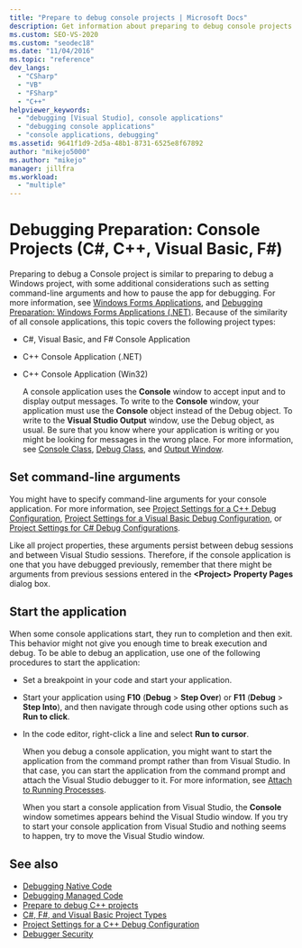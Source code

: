 ```yaml
---
title: "Prepare to debug console projects | Microsoft Docs"
description: Get information about preparing to debug console projects (C#, C++, Visual Basic, F#) in Visual Studio.
ms.custom: SEO-VS-2020
ms.custom: "seodec18"
ms.date: "11/04/2016"
ms.topic: "reference"
dev_langs:
  - "CSharp"
  - "VB"
  - "FSharp"
  - "C++"
helpviewer_keywords:
  - "debugging [Visual Studio], console applications"
  - "debugging console applications"
  - "console applications, debugging"
ms.assetid: 9641f1d9-2d5a-48b1-8731-6525e8f67892
author: "mikejo5000"
ms.author: "mikejo"
manager: jillfra
ms.workload:
  - "multiple"
---
```

# Debugging Preparation: Console Projects (C#, C++, Visual Basic, F#)

Preparing to debug a Console project is similar to preparing to debug a Windows project, with some additional considerations such as setting command-line arguments and how to pause the app for debugging. For more information, see [Windows Forms Applications](../debugger/debugging-preparation-windows-forms-applications.md), and [Debugging Preparation: Windows Forms Applications (.NET)](/previous-versions/visualstudio/visual-studio-2010/sez9z95a(v=vs.100)). Because of the similarity of all console applications, this topic covers the following project types:

- C#, Visual Basic, and F# Console Application

- C++ Console Application (.NET)

- C++ Console Application (Win32)

  A console application uses the **Console** window to accept input and to display output messages. To write to the **Console** window, your application must use the **Console** object instead of the Debug object. To write to the **Visual Studio Output** window, use the Debug object, as usual. Be sure that you know where your application is writing or you might be looking for messages in the wrong place. For more information, see [Console Class](/dotnet/api/system.console), [Debug Class](/dotnet/api/system.diagnostics.debug), and [Output Window](../ide/reference/output-window.md).

## Set command-line arguments

You might have to specify command-line arguments for your console application. For more information, see [Project Settings for a C++ Debug Configuration](../debugger/project-settings-for-a-cpp-debug-configuration.md), [Project Settings for a Visual Basic Debug Configuration](../debugger/project-settings-for-a-visual-basic-debug-configuration.md), or [Project Settings for  C# Debug Configurations](../debugger/project-settings-for-csharp-debug-configurations.md).

Like all project properties, these arguments persist between debug sessions and between  Visual Studio sessions. Therefore, if the console application is one that you have debugged previously, remember that there might be arguments from previous sessions entered in the **\<Project> Property Pages** dialog box.

## Start the application

 When some console applications start, they run to completion and then exit. This behavior might not give you enough time to break execution and debug. To be able to debug an application, use one of the following procedures to start the application:

- Set a breakpoint in your code and start your application.

- Start your application using **F10** (**Debug** > **Step Over**) or **F11** (**Debug** > **Step Into**), and then navigate through code using other options such as **Run to click**.

- In the code editor, right-click a line and select **Run to cursor**.

  When you debug a console application, you might want to start the application from the command prompt rather than from Visual Studio. In that case, you can start the application from the command prompt and attach the Visual Studio debugger to it. For more information, see [Attach to Running Processes](../debugger/attach-to-running-processes-with-the-visual-studio-debugger.md).

  When you start a console application from Visual Studio, the **Console** window sometimes appears behind the Visual Studio window. If you try to start your console application from Visual Studio and nothing seems to happen, try to move the Visual Studio window.

## See also
- [Debugging Native Code](../debugger/debugging-native-code.md)
- [Debugging Managed Code](../debugger/debugging-managed-code.md)
- [Prepare to debug C++ projects](../debugger/debugging-preparation-visual-cpp-project-types.md)
- [C#, F#, and Visual Basic Project Types](../debugger/debugging-preparation-csharp-f-hash-and-visual-basic-project-types.md)
- [Project Settings for a C++ Debug Configuration](../debugger/project-settings-for-a-cpp-debug-configuration.md)
- [Debugger Security](../debugger/debugger-security.md)